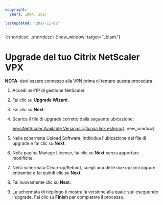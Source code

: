 ```yaml
---
copyright:
  years: 1994, 2017

lastupdated: "2017-11-02"
---
```


{:shortdesc: .shortdesc}
{:new_window: target="_blank"}

# Upgrade del tuo Citrix NetScaler VPX

**NOTA:** devi essere connesso alla VPN prima di tentare questa procedura.

1. Accedi nell'IP di gestione NetScaler.
2. Fai clic su **Upgrade Wizard**.
3. Fai clic su **Next**.
4. Scarica il file di upgrade corretto dalla seguente ubicazione:

	[VersiNetScaler Available Versions ![Icona link esterno](../../icons/launch-glyph.svg "Icona link esterno")](http://downloads.softlayer.local/citrix/netscaler/){: new_window}

5. Nella schermata Upload Software, individua l'ubicazione del file di upgrade e fai clic su **Next**.
6. Nella pagina Manage License, fai clic su **Next** senza apportare modifiche.
7. Nella schermata Clean-up/Reboot, scegli una delle due opzioni oppure entrambe e fai quindi clic su **Next**.
8. Fai nuovamente clic su **Next**.
9. La schermata di riepilogo ti mostra la versione alla quale stai eseguendo l'upgrade. Fai clic su **Finish** per completare il processo.
